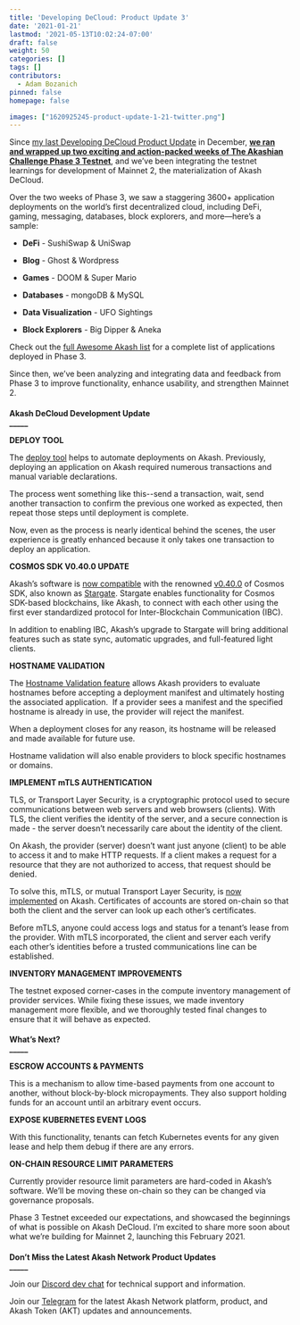 ```yaml
---
title: 'Developing DeCloud: Product Update 3'
date: '2021-01-21'
lastmod: '2021-05-13T10:02:24-07:00'
draft: false
weight: 50
categories: []
tags: []
contributors:
  - Adam Bozanich
pinned: false
homepage: false

images: ["1620925245-product-update-1-21-twitter.png"]
---
```

  
Since [my last Developing DeCloud Product Update](https://akash.network/blog/developing-decloud-product-update-2/) in December, [**we ran and wrapped up two exciting and action-packed weeks of The Akashian Challenge Phase 3 Testnet**](https://akash.network/blog/akash-decloud-from-phase-3-to-mainnet-2/), and we’ve been integrating the testnet learnings for development of Mainnet 2, the materialization of Akash DeCloud.

Over the two weeks of Phase 3, we saw a staggering 3600+ application deployments on the world’s first decentralized cloud, including DeFi, gaming, messaging, databases, block explorers, and more—here’s a sample:

*   **DeFi** - SushiSwap & UniSwap
    
*   **Blog** - Ghost & Wordpress
    
*   **Games** - DOOM & Super Mario
    
*   **Databases** - mongoDB & MySQL
    
*   **Data Visualization** - UFO Sightings
    
*   **Block Explorers** - Big Dipper & Aneka
    

Check out the [full Awesome Akash list](https://github.com/ovrclk/awesome-akash) for a complete list of applications deployed in Phase 3.  

Since then, we’ve been analyzing and integrating data and feedback from Phase 3 to improve functionality, enhance usability, and strengthen Mainnet 2.  

####   
**Akash DeCloud Development Update**  
**\_\_\_\_\_**  

  
**DEPLOY TOOL**  

The [deploy tool](https://github.com/ovrclk/akash/pull/1032) helps to automate deployments on Akash. Previously, deploying an application on Akash required numerous transactions and manual variable declarations.   

The process went something like this--send a transaction, wait, send another transaction to confirm the previous one worked as expected, then repeat those steps until deployment is complete.   

Now, even as the process is nearly identical behind the scenes, the user experience is greatly enhanced because it only takes one transaction to deploy an application.  

  
**COSMOS SDK V0.40.0 UPDATE**  

Akash’s software is [now compatible](https://github.com/ovrclk/akash/pull/1016) with the renowned [v0.40.0](https://github.com/cosmos/cosmos-sdk/releases/tag/v0.40.0) of Cosmos SDK, also known as [Stargate](https://stargate.cosmos.network/). Stargate enables functionality for Cosmos SDK-based blockchains, like Akash, to connect with each other using the first ever standardized protocol for Inter-Blockchain Communication (IBC).  

In addition to enabling IBC, Akash’s upgrade to Stargate will bring additional features such as state sync, automatic upgrades, and full-featured light clients.  

  
**HOSTNAME VALIDATION**  

The [Hostname Validation feature](https://github.com/ovrclk/akash/pull/1024) allows Akash providers to evaluate hostnames before accepting a deployment manifest and ultimately hosting the associated application.  If a provider sees a manifest and the specified hostname is already in use, the provider will reject the manifest.  

When a deployment closes for any reason, its hostname will be released and made available for future use.   

Hostname validation will also enable providers to block specific hostnames or domains.

  
**IMPLEMENT mTLS AUTHENTICATION**  

TLS, or Transport Layer Security, is a cryptographic protocol used to secure communications between web servers and web browsers (clients). With TLS, the client verifies the identity of the server, and a secure connection is made - the server doesn’t necessarily care about the identity of the client.  

On Akash, the provider (server) doesn’t want just anyone (client) to be able to access it and to make HTTP requests. If a client makes a request for a resource that they are not authorized to access, that request should be denied.   

To solve this, mTLS, or mutual Transport Layer Security, is [now implemented](https://github.com/ovrclk/akash/pull/1017) on Akash. Certificates of accounts are stored on-chain so that both the client and the server can look up each other’s certificates.   

Before mTLS, anyone could access logs and status for a tenant’s lease from the provider. With mTLS incorporated, the client and server each verify each other’s identities before a trusted communications line can be established.

  
**INVENTORY MANAGEMENT IMPROVEMENTS**  

The testnet exposed corner-cases in the compute inventory management of provider services. While fixing these issues, we made inventory management more flexible, and we thoroughly tested final changes to ensure that it will behave as expected.  

####   
**What’s Next?**  
**\_\_\_\_\_**  

  
**ESCROW ACCOUNTS & PAYMENTS**  

This is a mechanism to allow time-based payments from one account to another, without block-by-block micropayments. They also support holding funds for an account until an arbitrary event occurs.

  
**EXPOSE KUBERNETES EVENT LOGS**  

With this functionality, tenants can fetch Kubernetes events for any given lease and help them debug if there are any errors.

  
**ON-CHAIN RESOURCE LIMIT PARAMETERS**  

Currently provider resource limit parameters are hard-coded in Akash’s software. We’ll be moving these on-chain so they can be changed via governance proposals.

Phase 3 Testnet exceeded our expectations, and showcased the beginnings of what is possible on Akash DeCloud. I’m excited to share more soon about what we’re building for Mainnet 2, launching this February 2021.  

####   
**Don’t Miss the Latest Akash Network Product Updates**  
**\_\_\_\_\_**

Join our [Discord dev chat](https://discord.com/invite/DxftX67) for technical support and information.

Join our [Telegram](https://t.me/AkashNW) for the latest Akash Network platform, product, and Akash Token (AKT) updates and announcements.